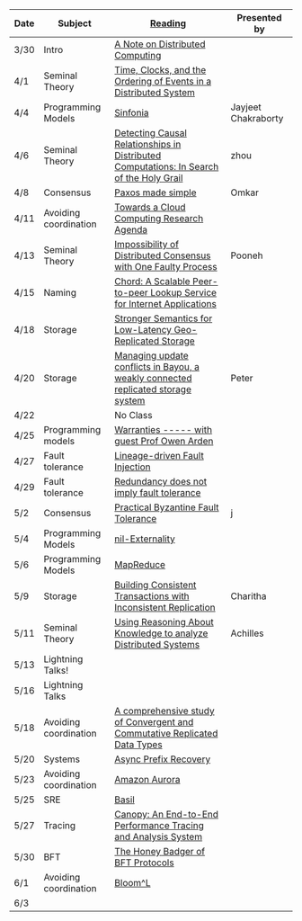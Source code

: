 |Date|Subject|<a href="Link">Reading</a>|Presented by|
|------------|-------------|-------------|------------|
|3/30|Intro|<a href="http://citeseerx.ist.psu.edu/viewdoc/summary?doi=10.1.1.41.7628">A Note on Distributed Computing</a>||
|4/1|Seminal Theory|<a href="http://amturing.acm.org/p558-lamport.pdf">Time, Clocks, and the Ordering of Events in a Distributed System</a>||
|4/4|Programming Models|<a href="http://www.sosp2007.org/papers/sosp064-aguilera.pdf">Sinfonia</a>|Jayjeet Chakraborty|
|4/6|Seminal Theory|<a href="https://www.vs.inf.ethz.ch/publ/papers/holygrail.pdf">Detecting Causal Relationships in Distributed Computations: In Search of the Holy Grail</a>|zhou|
|4/8|Consensus|<a href="http://research.microsoft.com/en-us/um/people/lamport/pubs/paxos-simple.pdf">Paxos made simple </a>|Omkar|
|4/11|Avoiding coordination|<a href="https://www.cs.purdue.edu/homes/bb/cs590/handouts/Cornell.pdf">Towards a Cloud Computing Research Agenda</a>||
|4/13|Seminal Theory|<a href="https://groups.csail.mit.edu/tds/papers/Lynch/jacm85.pdf">Impossibility of Distributed Consensus with One Faulty Process</a>|Pooneh|
|4/15|Naming|<a href="https://pdos.csail.mit.edu/papers/chord:sigcomm01/chord_sigcomm.pdf">Chord: A Scalable Peer-to-peer Lookup Service for Internet Applications</a>||
|4/18|Storage|<a href="http://www.cs.princeton.edu/~wlloyd/papers/eiger-nsdi13.pdf">Stronger Semantics for Low-Latency Geo-Replicated Storage</a>||
|4/20|Storage|<a href="https://people.cs.umass.edu/~mcorner/courses/691M/papers/terry.pdf">Managing update conflicts in Bayou, a weakly connected replicated storage system</a>|Peter|
|4/22||No Class|
|4/25|Programming models|<a href="https://www.cs.cornell.edu/andru/papers/warranties/nsdi14.pdf">Warranties ----- with guest Prof Owen Arden|
|4/27|Fault tolerance|<a href="https://people.ucsc.edu/~palvaro/molly.pdf">Lineage-driven Fault Injection</a>||
|4/29|Fault tolerance|<a href="https://www.usenix.org/system/files/conference/fast17/fast17-ganesan.pdf">Redundancy does not imply fault tolerance</a>|
|5/2|Consensus|<a href="http://pmg.csail.mit.edu/papers/osdi99.pdf">Practical Byzantine Fault Tolerance</a>|j|
|5/4|Programming Models|<a href="https://pages.cs.wisc.edu/~ag/pdf/nilext.pdf">nil-Externality</a>||
|5/6|Programming Models|<a href="http://static.googleusercontent.com/media/research.google.com/en//archive/mapreduce-osdi04.pdf">MapReduce</a>||
|5/9|Storage|<a href="https://syslab.cs.washington.edu/papers/tapir-tr14.pdf">Building Consistent Transactions with Inconsistent Replication</a>|Charitha|
|5/11|Seminal Theory|<a href="https://www.cs.cornell.edu/home/halpern/papers/UsingRAK.pdf">Using Reasoning About Knowledge to analyze Distributed Systems</a>|Achilles|
|5/13|  Lightning Talks!||
|5/16|  Lightning Talks||
|5/18|Avoiding coordination|<a href="http://hal.upmc.fr/inria-00555588/document">A comprehensive study of Convergent and Commutative Replicated Data Types</a>||
|5/20|Systems|<a href="https://tli2.github.io/assets/pdf/dpr-sigmod2021.pdf">Async Prefix Recovery</a>||
|5/23|Avoiding coordination|<a href="https://dl.acm.org/citation.cfm?id=3183713.3196937">Amazon Aurora</a>||
|5/25|SRE|<a href="https://nacrooks.github.io/bibliography/publications/2021-sosp-basil.pdf">Basil</a>||
|5/27|Tracing|<a href="https://research.fb.com/publications/canopy-end-to-end-performance-tracing-at-scale/">Canopy: An End-to-End Performance Tracing and Analysis System</a>||
|5/30|BFT|<a href="https://eprint.iacr.org/2016/199.pdf">The Honey Badger of BFT Protocols</a>||
|6/1|Avoiding coordination|<a href="http://www.neilconway.org/docs/socc2012_bloom_lattices.pdf">Bloom^L</a>||
6/3||<a href=""></a>||
